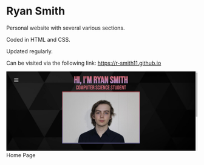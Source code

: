 # Ryan Smith

Personal website with several various sections.

Coded in HTML and CSS.

Updated regularly.

Can be visited via the following link: https://r-smith11.github.io

![image](images\landing_page.jpg)
Home Page
